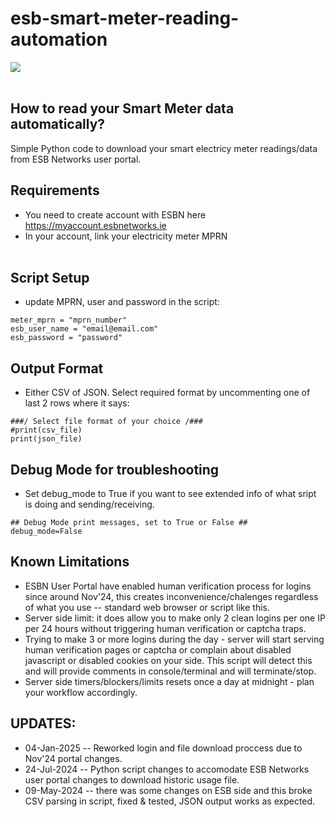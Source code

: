 #  esb-smart-meter-reading-automation

![](https://github.com/badger707/esb-smart-meter-reading-automation/blob/main/esb-smart-meter.png)
<br><br>
## How to read your Smart Meter data automatically?
Simple Python code to download your smart electricy meter readings/data from ESB Networks user portal.
<br>
## Requirements<br>
* You need to create account with ESBN here https://myaccount.esbnetworks.ie <br>
* In your account, link your electricity meter MPRN
<br><br>
## Script Setup<br>
* update MPRN, user and password in the script:<br>
```
meter_mprn = "mprn_number"
esb_user_name = "email@email.com"
esb_password = "password"
```

## Output Format<br>
* Either CSV of JSON. Select required format by uncommenting one of last 2 rows where it says: <br>
```
###/ Select file format of your choice /###
#print(csv_file)
print(json_file)
```

## Debug Mode for troubleshooting
* Set debug_mode to True if you want to see extended info of what sript is doing and sending/receiving.
````
## Debug Mode print messages, set to True or False ##
debug_mode=False
````

## Known Limitations<br>
* ESBN User Portal have enabled human verification process for logins since around Nov'24, this creates inconvenience/chalenges regardless of what you use -- standard web browser or script like this.
* Server side limit: it does allow you to make only 2 clean logins per one IP per 24 hours without triggering human verification or captcha traps.
* Trying to make 3 or more logins during the day - server will start serving human verification pages or captcha or complain about disabled javascript or disabled cookies on your side. This script will detect this and will provide comments in console/terminal and will terminate/stop.
* Server side timers/blockers/limits resets once a day at midnight - plan your workflow accordingly.
  

## UPDATES: <br>
* 04-Jan-2025 -- Reworked login and file download proccess due to Nov'24 portal changes.
* 24-Jul-2024 -- Python script changes to accomodate ESB Networks user portal changes to download historic usage file. 
* 09-May-2024 -- there was some changes on ESB side and this broke CSV parsing in script, fixed & tested, JSON output works as expected.


